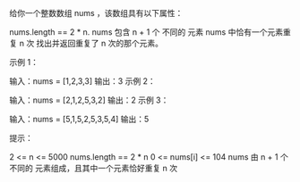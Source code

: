 给你一个整数数组 nums ，该数组具有以下属性：

nums.length == 2 \* n.
nums 包含 n + 1 个 不同的 元素
nums 中恰有一个元素重复 n 次
找出并返回重复了 n 次的那个元素。

示例 1：

输入：nums = [1,2,3,3]
输出：3
示例 2：

输入：nums = [2,1,2,5,3,2]
输出：2
示例 3：

输入：nums = [5,1,5,2,5,3,5,4]
输出：5

提示：

2 <= n <= 5000
nums.length == 2 \* n
0 <= nums[i] <= 104
nums 由 n + 1 个 不同的 元素组成，且其中一个元素恰好重复 n 次
